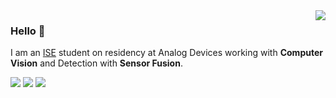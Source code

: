 <a href="#">
<img align="right" src="https://github-readme-stats.vercel.app/api?username=theadambyrne&show_icons=true&hide_border=true&icon_color=57ab5a&title_color=57ab5a">
</a>

### Hello 👋
I am an [ISE](https://software-engineering.ie) student on residency at Analog Devices working with **Computer Vision** and Detection with **Sensor Fusion**.

![](https://img.shields.io/badge/-Python-333?style=flat-square&logo=Python&logoColor=fff)
![](https://img.shields.io/badge/-C/C++-c14438?style=flat-square&logo=C&logoColor=fff)
![](https://img.shields.io/badge/-PyTorch-e34f26?style=flat-square&logo=PyTorch&logoColor=fff)

